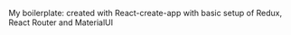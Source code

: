 My boilerplate:
created with React-create-app
with basic setup of Redux, React Router and MaterialUI
